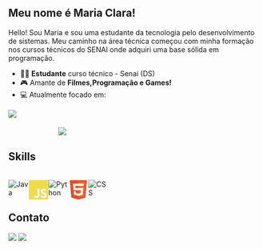 ## Meu nome é Maria Clara!
Hello! Sou Maria e sou uma estudante da tecnologia pelo desenvolvimento de sistemas. Meu caminho na área técnica começou com minha formação nos cursos técnicos do SENAI onde adquiri uma base sólida em programação.

- 👨‍🎓 **Estudante** curso técnico - Senai (DS) 
- 🎮 Amante de **Filmes,Programação e Games!**
- 💻 Atualmente focado em:
<div style="display: inline_block">
  <a class="github-stats" href="https://github.com/MClara-sz/GabrielAngelon">
    <img align="center" style="margin-right: 100px;" src="https://github-readme-stats.vercel.app/api?username=MClara-sz&count_private=true&show_icons=true&theme=tokyonight&hide=issues,stars" />
  </a>
    <br>
    <br>
  <a class="github-stats" href="https://github.com/anuraghazra/convoychat">
    <img align="center" style="margin-left: 100px;" src="https://github-readme-stats.vercel.app/api/top-langs/?username=MClara-sz&langs_count=5&theme=tokyonight&layout=compact" />
  </a>
 
</div> 

## Skills
<div style="display: inline_block"><br>
      <img  align="left" alt="Java" height="40" width="40" src="https://cdn.jsdelivr.net/gh/devicons/devicon@latest/icons/java/java-original.svg" />
      <img align="left" alt="Js" height="40" width="40" src="https://raw.githubusercontent.com/devicons/devicon/master/icons/javascript/javascript-plain.svg">
      <img align="left" alt="Python" height="40" width="40" src="https://cdn.jsdelivr.net/gh/devicons/devicon@latest/icons/python/python-original.svg" />
      <img align="left" alt="HTML" height="40" width="40" src="https://raw.githubusercontent.com/devicons/devicon/master/icons/html5/html5-original.svg">
      <img align="left" alt="CSS" height="40" width="40" src="https://cdn.jsdelivr.net/gh/devicons/devicon@latest/icons/azuresqldatabase/azuresqldatabase-original.svg" />
</div>
</br>
</br>

## Contato 
<div> 
  <a href="https://www.linkedin.com/in/maria-clara-de-souza-b074b82b2/" target="_blank"><img src="https://img.shields.io/badge/-LinkedIn-%230077B5?style=for-the-badge&logo=linkedin&logoColor=white" target="_blank"></a> 
  <a href = "mailto: mariaclarasouza144@gmail.com"><img src="https://img.shields.io/badge/-Gmail-%23333?style=for-the-badge&logo=gmail&logoColor=white" target="_blank"></a>
